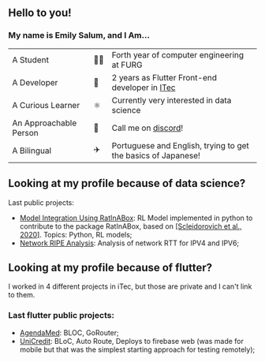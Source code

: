 ## Hello to you!

### My name is Emily Salum, and I Am...
<table>
  <tr>
    <td>A Student</td>
    <td>👩‍🎓</td>
    <td>Forth year of computer engineering at FURG</td>
  </tr>
  <tr>
    <td>A Developer</td>
    <td>👾</td>
    <td>2 years as Flutter Front-end developer in <a href="https://embrapii.org.br/unidades/unidade-embrapii-em-sistema-roboticos-e-automacao-itec-furg-centro-em-ciencia-de-dados-e-robotica-da-universidade-federal-do-rio-grande/">ITec</a></td>
  </tr>
  <tr>
    <td>A Curious Learner</td>
    <td>⚛️</td>
    <td>Currently very interested in data science</td>
  </tr>
  <tr>
    <td>An Approachable Person</td>
    <td>👋</td>
    <td>Call me on <a href="https://discord.com/users/674759841583202328">discord</a>!</td>
  </tr>
  <tr>
    <td>A Bilingual</td>
    <td>✈️</td>
    <td>Portuguese and English, trying to get the basics of Japanese!</td>
  </tr>
</table>


## Looking at my profile because of data science?
Last public projects:
- [Model Integration Using RatInABox](https://github.com/emilymarquessalum/model_integration_ratinabox): RL Model implemented in python to contribute to the package RatInABox, based on [[Scleidorovich et al., 2020]](https://pubmed.ncbi.nlm.nih.gov/31915905/). Topics: Python, RL models;
- [Network RIPE Analysis](https://github.com/emilymarquessalum/network-ripe-analysis/tree/main): Analysis of network RTT for IPV4 and IPV6;
<!-- // - [WIP - Personal Finances Analysis](https://github.com/emilymarquessalum/personal_finances_analysis/tree/main): Analysis tool for finance prediction. Topics: Regression, Pytorch; -->


## Looking at my profile because of flutter?
I worked in 4 different projects in iTec, but those are private and I can't link to them.  
### Last flutter public projects:
- [AgendaMed](https://github.com/SmartAgendaMed/app_smart_agendaMed): BLOC, GoRouter;
- [UniCredit](https://github.com/Uni-Credit/Uni-Credit-Frontend/tree/main): BLoC, Auto Route, Deploys to firebase web (was made for mobile but that was the simplest starting approach for testing remotely);
